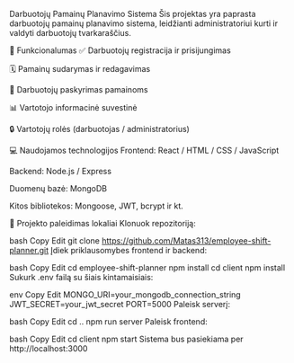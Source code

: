 
Darbuotojų Pamainų Planavimo Sistema
Šis projektas yra paprasta darbuotojų pamainų planavimo sistema, leidžianti administratoriui kurti ir valdyti darbuotojų tvarkaraščius.

🔧 Funkcionalumas
✅ Darbuotojų registracija ir prisijungimas

🗓️ Pamainų sudarymas ir redagavimas

👥 Darbuotojų paskyrimas pamainoms

📊 Vartotojo informacinė suvestinė

🔒 Vartotojų rolės (darbuotojas / administratorius)

💻 Naudojamos technologijos
Frontend: React / HTML / CSS / JavaScript

Backend: Node.js / Express

Duomenų bazė: MongoDB

Kitos bibliotekos: Mongoose, JWT, bcrypt ir kt.

🚀 Projekto paleidimas lokaliai
Klonuok repozitoriją:

bash
Copy
Edit
git clone https://github.com/Matas313/employee-shift-planner.git
Įdiek priklausomybes frontend ir backend:

bash
Copy
Edit
cd employee-shift-planner
npm install
cd client
npm install
Sukurk .env failą su šiais kintamaisiais:

env
Copy
Edit
MONGO_URI=your_mongodb_connection_string
JWT_SECRET=your_jwt_secret
PORT=5000
Paleisk serverį:

bash
Copy
Edit
cd ..
npm run server
Paleisk frontend:

bash
Copy
Edit
cd client
npm start
Sistema bus pasiekiama per http://localhost:3000